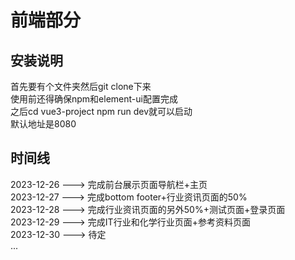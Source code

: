 <h1>前端部分</h1>
<h2>安装说明</h2>
首先要有个文件夹然后git clone下来<br>
使用前还得确保npm和element-ui配置完成<br>
之后cd vue3-project npm run dev就可以启动<br>
默认地址是8080<br>

<h2>时间线</h2>
2023-12-26 ---> 完成前台展示页面导航栏+主页<br>
2023-12-27 ---> 完成bottom footer+行业资讯页面的50%<br>
2023-12-28 ---> 完成行业资讯页面的另外50%+测试页面+登录页面<br>
2023-12-29 ---> 完成IT行业和化学行业页面+参考资料页面<br>
2023-12-30 ---> 待定<br>
...
